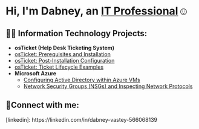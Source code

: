 <h1>Hi, I'm Dabney, an <a href="https://linkedin.com/in/dabney-vastey-566068139">IT Professional</a>☺</h1>

<h2>👨‍💻 Information Technology Projects:</h2>

- <b>osTicket (Help Desk Ticketing System)</b>
 - [osTicket: Prerequisites and Installation](https://github.com/DabneyV/osticket-prereqs)
  - [osTicket: Post-Installation Configuration](https://github.com/DabneyV/post-installation-configuration)
  - [osTicket: Ticket Lifecycle Examples](https://github.com/DabneyV/ticket-lifecycle)
- <b>Microsoft Azure</b>
  - [Configuring Active Directory within Azure VMs](https://github.com/DabneyV/configure-ad)
  - [Network Security Groups (NSGs) and Inspecting Network Protocols](https://github.com/DabneyV/azure-network-protocols)

<h2>🤳Connect with me:</h2>
[linkedin]: https://linkedin.com/in/dabney-vastey-566068139

<!--
**DabneyV/DabneyV** is a ✨ _special_ ✨ repository because its `README.md` (this file) appears on your GitHub profile.

Here are some ideas to get you started:

- 🔭 I’m currently working on ...
- 🌱 I’m currently learning ...
- 👯 I’m looking to collaborate on ...
- 🤔 I’m looking for help with ...
- 💬 Ask me about ...
- 📫 How to reach me: ...
- 😄 Pronouns: ...
- ⚡ Fun fact: ...
-->
